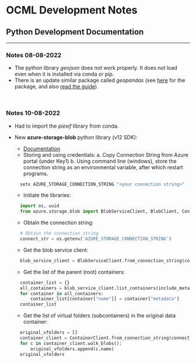 # OCML Development Notes

## Python Development Documentation

---

### Notes 08-08-2022

* The python library _geojson_ does not work properly. It does not load even when it is installed via conda or pip.
* There is an update similar package called _geopandas_ (see [here](https://anaconda.org/conda-forge/geopandas) for the package, and also [read the guide](https://geopandas.org/en/stable/docs/user_guide/io.html)).

<br/>

### Notes 10-08-2022

* Had to import the _piexif_ library from conda.
* New **azure-storage-blob** python library (v12 SDK):
  * [Documentation](https://docs.microsoft.com/en-us/azure/storage/blobs/storage-quickstart-blobs-python?tabs=environment-variable-windows)
  * Storing and using credentials:
    a. Copy Connection String from Azure portal (under Key1)
    b. Using command line (windows), store the connection string as an environmental variable, after which restart programs.

  ```python
    setx AZURE_STORAGE_CONNECTION_STRING "<your connection string>"
  ```

  * Initiate the libraries:

  ```python
    import os, uuid
    from azure.storage.blob import BlobServiceClient, BlobClient, ContainerClient, __version__
  ```

  * Obtain the connection string:

  ```python
    # Obtain the connection string
    connect_str = os.getenv('AZURE_STORAGE_CONNECTION_STRING')
  ```

  * Get the blob service client:

  ```python
    blob_service_client = BlobServiceClient.from_connection_string(connect_str)
  ```

  * Get the list of the parent (root) containers:

  ```python
    container_list = {}
    all_containers = blob_service_client.list_containers(include_metadata=True)
    for container in all_containers:
        container_list[container["name"]] = container["metadata"]
    container_list
  ```

  * Get the list of virtual folders (subcontainers) in the original data container:
  
  ```python
    original_vfolders = []
    container_client = ContainerClient.from_connection_string(connect_str, "originaldata")
    for c in container_client.walk_blobs():
        original_vfolders.append(c.name)
    original_vfolders
  ```
